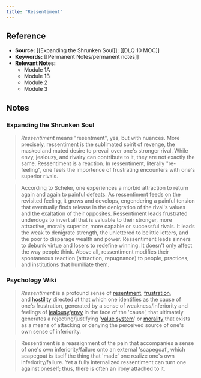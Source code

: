 ```yaml
---
title: "Ressentiment"
---
```

## Reference
- **Source:** [[Expanding the Shrunken Soul]]; [[DLQ 10 MOC]]
- **Keywords:** [[Permanent Notes/permanent notes]]
- **Relevant Notes:**
	- Module 1A
	- Module 1B
	- Module 2
	- Module 3

## Notes
### Expanding the Shrunken Soul
> *Ressentiment* means "resentment", yes, but with nuances. More precisely, ressentiment is the sublimated spirit of revenge, the masked and muted desire to prevail over one's stronger rival. While envy, jealousy, and rivalry can contribute to it, they are not exactly the same. Ressentiment is a reaction. In ressentiment, literally "re-feeling", one feels the importence of frustrating encounters with one's superior rivals.

> According to Scheler, one experiences a morbid attraction to return again and again to painful defeats. As ressentiment feeds on the revisited feeling, it grows and develops, engendering a painful tension that eventually finds release in the denigration of the rival's values and the exaltation of their opposites. Ressentiment leads frustrated underdogs to invert all that is valuable to their stronger, more attractive, morally superior, more capable or successful rivals. It leads the weak to denigrate strength, the unlettered to belittle letters, and the poor to disparage wealth and power. Ressentiment leads sinners to debunk virtue and losers to redefine winning. It doesn't only affect the way people think. Above all, ressentiment modifies their spontaneous reaction (attraction, repugnance) to people, practices, and institutions that humiliate them.

### Psychology Wiki
> _Ressentiment_ is a profound sense of [resentment](https://psychology.fandom.com/wiki/Resentment "Resentment"), [frustration](https://psychology.fandom.com/wiki/Frustration "Frustration"), and [hostility](https://psychology.fandom.com/wiki/Hostility "Hostility") directed at that which one identifies as the cause of one's frustration, generated by a sense of weakness/inferiority and feelings of [jealousy](https://psychology.fandom.com/wiki/Jealousy "Jealousy")/[envy](https://psychology.fandom.com/wiki/Envy "Envy") in the face of the 'cause', that ultimately generates a rejecting/justifying '[value system](https://psychology.fandom.com/wiki/Value_system "Value system")' or [morality](https://psychology.fandom.com/wiki/Morality "Morality") that exists as a means of attacking or denying the perceived source of one's own sense of inferiority.

> Ressentiment is a reassignment of the pain that accompanies a sense of one's own inferiority/failure onto an external 'scapegoat', which scapegoat is itself the thing that 'made' one realize one's own inferiority/failure. Yet a fully internalized ressentiment can turn one against oneself; thus, there is often an irony attached to it.

